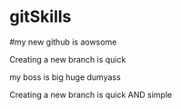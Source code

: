 # gitSkills

#my new github is aowsome

Creating a new branch is quick

my boss is  big huge dumyass

Creating a new branch is quick AND simple

